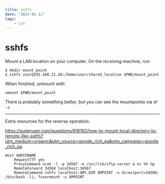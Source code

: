 ```yaml
---
title: sshfs
date: "2023-05-11"
tags:
    - ssh
---
```


# sshfs

Mount a LAN location on your computer. On the *receiving* machine, run:

```
$ mkdir mount_point 
$ sshfs user@192.168.21.28:/home/user/shared_location $PWD/mount_point
```

When finished, unmount with:
```
umount $PWD/mount_point
```

There is probably something better, but you can see the mountpoints via `df -s`. 


---

Extra resources for the reverse operation:

https://superuser.com/questions/616182/how-to-mount-local-directory-to-remote-like-sshfs?utm_medium=organic&utm_source=google_rich_qa&utm_campaign=google_rich_qa

```
Host $HOSTNAME
    RequestTTY yes
    ProxyCommand ncat -l -p 34567 -e /usr/lib/sftp-server & nc %h %p
    RemoteForward 34568 localhost:34567
    RemoteCommand sshfs localhost:$MY_DIR $MPOINT -o directport=34568; /bin/bash -li; fusermount -u $MPOINT
```